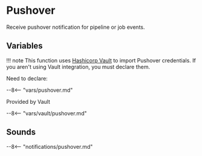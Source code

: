 # Pushover

Receive pushover notification for pipeline or job events.

## Variables

!!! note
    This function uses [Hashicorp Vault](https://www.vaultproject.io/) to import Pushover credentials.  If you aren't using Vault integration, you must declare them.

Need to declare:

--8<-- "vars/pushover.md"

Provided by Vault

--8<-- "vars/vault/pushover.md"

## Sounds

--8<-- "notifications/pushover.md"
